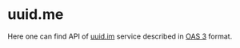 # uuid.me

Here one can find API of [uuid.im](https://uuid.im) service described in [OAS 3](https://swagger.io/specification/) format.
